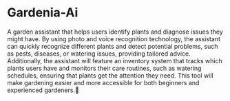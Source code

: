 # Gardenia-Ai
A garden assistant that helps users identify plants and diagnose issues they might have. By using photo and voice recognition technology, the assistant can quickly recognize different plants and detect potential problems, such as pests, diseases, or watering issues, providing tailored advice. Additionally, the assistant will feature an inventory system that tracks which plants users have and monitors their care routines, such as watering schedules, ensuring that plants get the attention they need. This tool will make gardening easier and more accessible for both beginners and experienced gardeners.🌱

